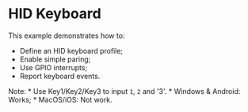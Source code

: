 # HID Keyboard

This example demonstrates how to:

* Define an HID keyboard profile;
* Enable simple paring;
* Use GPIO interrupts;
* Report keyboard events.

Note: 
    * Use Key1/Key2/Key3 to input `1`, `2` and '3'.
    * Windows & Android: Works;
    * MacOS/iOS: Not work.
